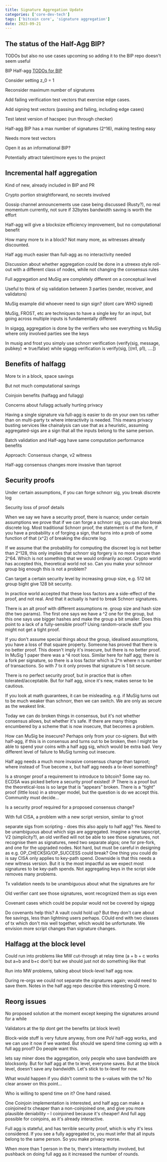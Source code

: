 ```yaml
---
title: Signature Aggregation Update
categories: ['core-dev-tech']
tags: ['bitcoin core', 'signature aggregation']
date: 2023-09-21
---
```


## The status of the Half-Agg BIP?

TODOs but also no use cases upcoming so adding it to the BIP repo doesn't seem useful

BIP Half-agg [TODOs for BIP](https://github.com/BlockstreamResearch/cross-input-aggregation/issues/11)

Consider setting z_0 = 1

Reconsider maximum number of signatures

Add failing verification test vectors that exercise edge cases.

Add signing test vectors (passing and failing, including edge cases)

Test latest version of hacspec (run through checker)

Half-agg BIP has a max number of signatures (2^16), making testing easy

Needs more test vectors

Open it as an informational BIP?

Potentially attract talent/more eyes to the project

## Incremental half aggregation

Kind of new, already included in BIP and PR

Crypto portion straightforward, no secrets involved

Gossip channel announcements use case being discussed (Rusty?), no real momentum currently, not sure if 32bytes bandwidth saving is worth the effort

Half-agg will give a blocksize efficiency improvement, but no computational benefit

How many more tx in a block? Not many more, as witnesses already discounted.

Half agg much easier than full-agg as no interactivity needed

Discussion about whether aggregation could be done in a utreexo style roll-out with a different class of nodes, while not changing the consensus rules

Full aggregation and MuSig are completely different on a conceptual level

Useful to think of sig validation between 3 parties (sender, receiver, and validators)

MuSig example did whoever need to sign sign? (dont care WHO signed)

MuSig, FROST, etc are techniques to have a single key for an input, but going across multiple inputs is fundamentally different

In sigagg, aggregation is done by the verifiers who see everything vs MuSig where only involved parties see the keys

In musig and frost you simply use schnorr verification (verify(sig, message, pubkey) => true/false) while sigagg verification is verify(sig, [(m1, p1), ….])

## Benefits of halfagg

More tx in a block, space savings

But not much computational savings

Coinjoin benefits (halfagg and fullagg)

Concerns about fullagg actually hurting privacy

Having a single signature via full-agg is easier to do on your own txs rather than on multi-party tx where interactivity is needed. This means privacy busting services like chainalysis can use that as a heuristic, assuming aggregated-sigs are a sign that all the inputs belong to the same person.

Batch validation and Half-agg have same computation performance benefits

Approach: Consensus change, v2 witness

Half-agg consensus changes more invasive than taproot

## Security proofs

Under certain assumptions, if you can forge schnorr sig, you break discrete log

Security loss of proof details

When we say we have a security proof, there is nuance; under certain assumptions we prove that if we can forge a schnorr sig, you can also break discrete log. Most traditional Schnorr proof, the statement is of the form, if you have a probability x of forging a sign, that turns into a prob of some function of that (x^2) of breaking the discrete log.

If we assume that the probability for computing the discreet log is not better than 2^128, this only implies that schnorr sig forgery is no more secure than 2^64. Which is not something that we would ordinarily accept. Crypto world has accepted this, theoretical world not so. Can you make your schnoor group big enough this is not a problem?

Can target a certain security level by increasing group size, e.g. 512 bit group bight give 128 bit security.

In practice world accepted that these loss factors are a side-effect of the proof, and not real. And that it actually is hard to break Schnorr signatures.

There is an alt proof with different assumptions re. group size and hash size (the two params). The first one says we have a ^2 one for the group, but this one says use bigger hashes and make the group a bit smaller. Does this point to a lack of a fully-sensible proof? Using random-oracle stuff you might not get a tight proof.

If you don't assume special things about the group, idealised assumptions, you have a loss of that square property. Someone has proved that there is no better proof. This doesn't imply it's insecure, but there is no better proof. In MuSig 1 paper there was a ^4 root loss. Similar here for half agg; there is a fork per signature, so there is a loss factor which is 2^n where n is number of transactions. So with 7 tx it only proves that signature is 1 bit secure.

There is no perfect security proof, but in practice that is often tolerated/acceptable. But for half agg, since it's new, makes sense to be cautious.

If you look at math guarantees, it can be misleading. e.g. if MuSig turns out to be much weaker than schnorr, then we can switch. We are only as secure as the weakest link.

Today we can do broken things in consensus, but it's not whether consensus allows, but whether it's safe. If there are many things encumbered by a scheme that is now insecure, that becomes a problem.

How can MuSig be insecure? Perhaps only from your co-signers. But with half-agg, if this is in consensus and turns out to be broken, then I might be able to spend your coins with a half agg sig, which would be extra bad. Very different level of failure to MuSig turning out insecure.

Half agg needs a much more invasive consensus change than taproot; where instead of True become x, but half agg needs a tx-level something?

Is a stronger proof a requirement to introduce to bitcoin? Some say no. ECDSA was picked before a security proof existed! :P There is a proof but the theoretical-loss is so large that is “appears” broken. There is a “tight” proof (little loss) in a stronger model, but the question is do we accept this. Community must decide…

Is a security proof required for a proposed consensus change?

With full CISA, a problem with a new script version, similar to g'root

separate sigs from scripting - does this also apply to half agg? Yes. Need to be unambiguous about which sigs are aggregated. Imagine a new tapscript, V2 (simplicity?), an old verified will not be able to see those signatures, not recognise them as signatures, need two separate algos; one for pre-fork, and one for the upgraded nodes. Not hard, but must be careful in designing as e.g. OP_CHECKSIG/OP_SUCCESS could break? One thing you could do is say CISA only applies to key-path spend. Downside is that this needs a new witness version. But it is the most impactful as we expect most signatures to be key-path spends. Not aggregating keys in the script side removes many problems.

Tx validation needs to be unambiguous about what the signatures are for

Old verifier cant see those signatures, wont recognized them as sigs even

Covenant cases which could be popular would not be covered by sigagg

Do covenants help this? A vault could hold up? But they don't care about fee savings, less than lightning users perhaps. COuld end with two classes of tx which don't mix well together, which would be unfortunate. We envision more script changes than signature changes.

## Halfagg at the block level

Could run into problems like MW cut-through at relay time (a + b + c works but a+b and b+c don't) but we should just not do something like that

Run into MW problems, talking about block-level half agg now.

During re-orgs we could not separate the signatures again; would need to save them. Notes in the half agg repo describe this interesting Q more.

## Reorg issues

No proposed solution at the moment except keeping the signatures around for a while

Validators at the tip dont get the benefits (at block level)

Block-wide stuff is very future anyway, from one PoV half-agg works, and we can use it now if we wanted. But should we spend time coming up with a full agg proof? Do people want this.

lets say miner does the aggregation, only people who save bandwidth are blocksonly. But for half agg at the tx level, everyone saves. But at the block level, doesn't save any bandwidth. Let's stick to tx-level for now.

What would happen if you didn't commit to the s-values with the tx? No clear answer on this point…

Who is willing to spend time on it? One hand raised.

One Coinjoin implementation is interested, and half agg can make a coinjoined tx cheaper than a non-coinjoined one, and give you more plausible deniability – I coinjoined because it's cheaper! And full agg possible for coinjoins, as it's already interactive.

Full agg is stateful, and has terrible security proof, which is why it's less considered. If you see a fully aggregated tx, you must infer that all inputs belong to the same person. So you make privacy worse.

When more than 1 person in the tx, there's interactivity involved, but pushback on doing full agg as it increased the number of rounds.
